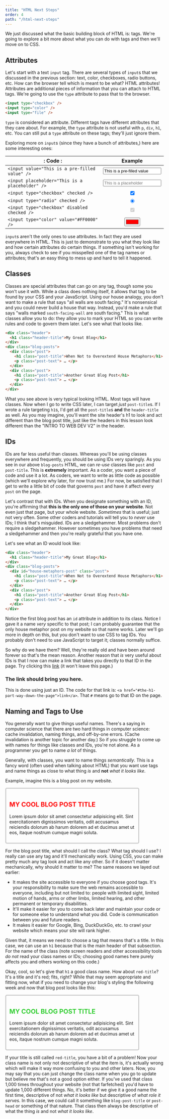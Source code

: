 ```yaml
---
title: "HTML Next Steps"
order: 4
path: "/html-next-steps"
---
```


We just discussed what the basic building block of HTML is: tags. We're going to explore a bit more about what you can do with tags and then we'll move on to CSS.

## Attributes

Let's start with a text `input` tag. There are several types of `input`s that we discussed in the previous section: text, color, checkboxes, radio buttons, etc. How can the browser tell which is meant to be what? HTML attributes! Attributes are additional pieces of information that you can attach to HTML tags. We're going to use the `type` attribute to pass that to the browser.

```html
<input type="checkbox" />
<input type="color" />
<input type="file" />
```

`type` is considered an attribute. Different tags have different attributes that they care about. For example, the `type` attribute is not useful with `p`, `div`, `h1`, etc. You can still put a `type` attribute on these tags; they'll just ignore them.

Exploring more on `input`s (since they have a bunch of attributes,) here are some interesting ones:

| : Code :                                        |                    Example                    |
| ----------------------------------------------- | :-------------------------------------------: |
| `<input value="This is a pre-filled value" />`  | <input value="This is a pre-filled value" />  |
| `<input placeholder="This is a placeholder" />` | <input placeholder="This is a placeholder" /> |
| `<input type="checkbox" checked />`             |       <input type="checkbox" checked />       |
| `<input type="radio" checked />`                |        <input type="radio" checked />         |
| `<input type="checkbox" disabled checked />`    |  <input type="checkbox" disabled checked />   |
| `<input type="color" value="#FF0000" />`        |    <input type="color" value="#FF0000" />     |

`input`s aren't the only ones to use attributes. In fact they are used everywhere in HTML. This is just to demonstrate to you what they look like and how certain attributes do certain things. If something isn't working for you, always check to see if you misspelled one of the tag names or attributes; that's an easy thing to mess up and hard to tell it happened.

## Classes

Classes are special attributes that can go on any tag, though some you won't use it with. While a class does nothing itself, it allows that tag to be found by your CSS and your JavaScript. Using our house analogy, you don't want to make a rule that says "all walls are south facing." It's nonsensical and you could never build a house that way. Instead, you'd make a rule that says "walls marked `south-facing-wall` are south facing." This is what classes allow you to do: they allow you to mark your HTML so you can write rules and code to govern them later. Let's see what that looks like.

```html
<div class="header">
  <h1 class="header-title">My Great Blog</h1>
</div>
<div class="blog-posts">
  <div class="post">
    <h1 class="post-title">When Not to Overextend House Metaphors</h1>
    <p class="post-text"> … </p>
  </div>
  <div class="post">
    <h1 class="post-title">Another Great Blog Post</h1>
    <p class="post-text"> … </p>
  </div>
</div>
```

What you see above is very typical looking HTML. Most tags will have classes. Now when I go to write CSS later, I can target _just_ `post-title`s. If I wrote a rule targeting `h1`s, I'd get all the `post-title`s **and** the `header-title` as well. As you may imagine, you'll want the site header's h1 to look and act different than the blog post title, just like the headers in this lesson look different than the "INTRO TO WEB DEV V2" in the header.

## IDs

IDs are far less useful than classes. Whereas you'll be using classes everywhere and frequently, you should be using IDs very sparingly. As you see in our above `blog-posts` HTML, we can _re-use_ classes like `post` and `post-title`. This is **extremely** important. As a coder, you want a piece of code and use it a lot. As coders, we want to write as little code as possible (which we'll explore why later, for now trust me.) For now, be satisfied that I get to write a little bit of code that governs `post` and have it affect every `post` on the page.

Let's contrast that with IDs. When you designate something with an ID, you're affirming that **this is the only one of those on your website**. Not even just that page, but your whole website. _Sometimes_ that is useful; just not very often. Some other coders and tutorials will tell you to _never_ use IDs; I think that's misguided. IDs are a sledgehammer. Most problems don't require a sledgehammer. However sometimes you have problems that need a sledgehammer and then you're really grateful that you have one.

Let's see what an ID would look like:

```html
<div class="header">
  <h1 class="header-title">My Great Blog</h1>
</div>
<div class="blog-posts">
  <div id="house-metaphors-post" class="post">
    <h1 class="post-title">When Not to Overextend House Metaphors</h1>
    <p class="post-text"> … </p>
  </div>
  <div class="post">
    <h1 class="post-title">Another Great Blog Post</h1>
    <p class="post-text"> … </p>
  </div>
</div>
```

Notice the first blog post has an `id` attribute in addition to its class. Notice I gave it a name _very_ specific to that post; I can probably guarantee that the only house metaphor post on my website so that name works. Later we'll go more in depth on this, but you don't want to use CSS to tag IDs. You probably don't need to use JavaScript to target it; classes normally suffice.

So why do we have them? Well, they're really old and have been around forever so that's the mean reason. Another reason that _is_ very useful about IDs is that I now can make a link that takes you directly to that ID in the page. Try clicking this [link](#the-h1-part-way-down-the-page) (it won't leave this page.)

<h3 id="the-h1-part-way-down-the-page">The link should bring you here.</h3>

This is done using just an ID. The code for that link is: `<a href="#the-h1-part-way-down-the-page">link</a>`. That `#` means go to that ID on the page.

## Naming and Tags to Use

You generally want to give things useful names. There's a saying in computer science that there are two hard things in computer science: cache invalidation, naming things, and off-by-one errors. (Cache invalidation is another topic for another day.) So if you struggle to come up with names for things like classes and IDs, you're not alone. As a programmer you get to name _a lot_ of things.

Generally, with classes, you want to name things _semantically_. This is a fancy word (often used when talking about HTML) that you want use tags and name things as close to what thing _is_ and **not** _what it looks like_.

Example, imagine this is a blog post on my website.

<style>
  .post-title {
    color: red;
    font-size: 20px;
  }
  .post-title.green {
    color: limegreen;
  }
  .post-text {
    font-size: 14px;
  }
  .post {
    border: 3px solid #ccc;
    border-radius: 5px;
    max-width: 400px;
    padding: 10px;
  }
</style>

<article class="post">
  <h1 class="post-title">MY COOL BLOG POST TITLE</h1>
  <p class="post-text">Lorem ipsum dolor sit amet consectetur adipisicing elit. Sint exercitationem dignissimos veritatis, odit accusamus reiciendis dolorum ab harum dolorem ad et ducimus amet ut eos, itaque nostrum cumque magni soluta.</p>
</article>

For the blog post title, what should I call the class? What tag should I use? I really can use any tag and it'll mechanically work. Using CSS, you can make pretty much any tag look and act like any other. So if it doesn't matter mechanically, why should it matter to me? The same reasons we layed out earlier:

* It makes the site accessible to everyone if you choose good tags. It's your responsibility to make sure the web remains accessible to everyone, including but not limited to: people with limited sight, limited motion of hands, arms or other limbs, limited hearing, and other permanent or temporary disabilities.
* It'll make it easier for you to come back later and maintain your code or for someone else to understand what you did. Code is communication between you and future readers.
* It makes it easier for Google, Bing, DuckDuckGo, etc. to crawl your website which means your site will rank higher.

Given that, it means we need to choose a tag that means that's a title. In this case, we can use an `h1` because that is the main header of that subsection. For the name of the class (note screen readers and other accessibility tools _do not_ read your class names or IDs; choosing good names here purely affects you and others working on this code.)

Okay, cool, so let's give that `h1` a good class name. How about `red-title`? It's a title and it's red; fits, right? While that may seem appropriate and fitting now, what if you need to change your blog's styling the following week and now that blog post looks like this:

<article class="post">
  <h1 class="post-title green">MY COOL BLOG POST TITLE</h1>
  <p class="post-text">Lorem ipsum dolor sit amet consectetur adipisicing elit. Sint exercitationem dignissimos veritatis, odit accusamus reiciendis dolorum ab harum dolorem ad et ducimus amet ut eos, itaque nostrum cumque magni soluta.</p>
</article>

If your title is still called `red-title`, you have a bit of a problem! Now your class name is not only not descriptive of what the item is, it's actually wrong which will make it way more confusing to you and other laters. Now, you may say that you can just change the class name when you go to update but believe me that's not a good option either. If you've used that class 1,000 times throughout your website (not that farfetched) you'd have to update 1,000 different things. No, it's better if we give it a good name the first time, descriptive of not _what it looks like_ but descriptive of _what role it serves._ In this case, we could call it something like `blog-post-title` or `post-head` or something of that nature. That class then always be descriptive of what the thing _is_ and not _what it looks like_.
